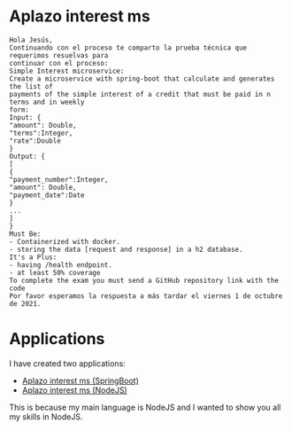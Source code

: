# Aplazo interest ms
```
Hola Jesús,
Continuando con el proceso te comparto la prueba técnica que requerimos resuelvas para
continuar con el proceso:
Simple Interest microservice:
Create a microservice with spring-boot that calculate and generates the list of
payments of the simple interest of a credit that must be paid in n terms and in weekly
form:
Input: {
"amount": Double,
"terms":Integer,
"rate":Double
}
Output: {
[
{
"payment_number":Integer,
"amount": Double,
"payment_date":Date
}
...
]
}
Must Be:
- Containerized with docker.
- storing the data [request and response] in a h2 database.
It's a Plus:
- having /health endpoint.
- at least 50% coverage
To complete the exam you must send a GitHub repository link with the code
Por favor esperamos la respuesta a más tardar el viernes 1 de octubre de 2021.
```

# Applications
I have created two applications:
- [Aplazo interest ms (SpringBoot)](./java+spring/)
- [Aplazo interest ms (NodeJS)](./node/)

This is because my main language is NodeJS and I wanted to show you all my skills in NodeJS.
